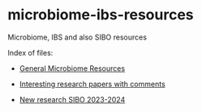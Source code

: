 # microbiome-ibs-resources

Microbiome, IBS and also SIBO resources

Index of files:

- [General Microbiome Resources](resources.md)

- [Interesting research papers with comments](interestingresearchpapers.md)

- [New research SIBO 2023-2024](sibo2024.md)

